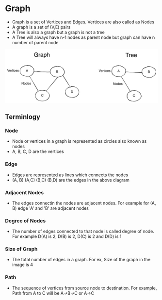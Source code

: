 # Graph
* Graph is a set of Vertices and Edges. Vertices are also called as Nodes
* A graph is a set of (V,E) pairs
* A Tree is also a graph but a graph is not a tree
* A Tree will always have n-1 nodes as parent node but graph can have n number of parent node


![Alt text](image.png)

## Terminlogy

### Node
* Node or vertices in a graph is represented as circles also known as nodes
* A, B, C, D are the vertices

### Edge
* Edges are represented as lines which connects the nodes
* (A, B) (A,C) (B,C) (B,D) are the edges in the above diagram

### Adjacent Nodes
* The edges connectin the nodes are adjacent nodes. For example for (A, B) edge 'A' and 'B' are adjacent nodes

### Degree of Nodes
* The number of edges connected to that node is called degree of node. For example D(A) is 2, D(B) is 2, D(C) is 2 and D(D) is 1

### Size of Graph
* The total number of edges in a graph. For ex, Size of the graph in the image is 4

### Path
* The sequence of vertices from source node to destination. For example, Path from A to C will be A->B->C or A->C
